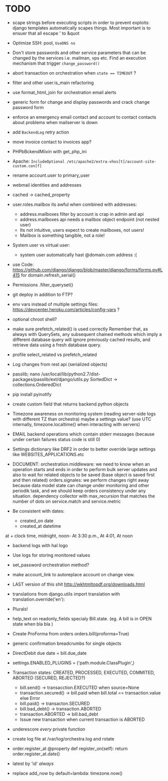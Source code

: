 TODO
====

* scape strings before executing scripts in order to prevent exploits: django templates automatically scapes things. Most important is to ensuer that all escape ' to &quot
* Optimize SSH: pool, `UseDNS no`
* Don't store passwords and other service parameters that can be changed by the services i.e. mailman, vps etc. Find an execution mechanism that trigger `change_password()`

* abort transaction on orchestration when `state == TIMEOUT` ?
* filter and other user.is_main refactoring 
* use format_html_join for orchestration email alerts

* generic form for change and display passwords and crack change password form
* enforce an emergency email contact and account to contact contacts about problems when mailserver is down

* add `BackendLog` retry action
* move invoice contact to invoices app?
* PHPbBckendMiixin with get_php_ini
* Apache: `IncludeOptional /etc/apache2/extra-vhos[t]/account-site-custom.con[f]`
* rename account.user to primary_user
* webmail identities and addresses
* cached -> cached_property
* user.roles.mailbox its awful when combined with addresses:
    * address.mailboxes filter by account is crap in admin and api
    * address.mailboxes api needs a mailbox object endpoint (not nested user)
    * Its not intuitive, users expect to create mailboxes, not users!
    * Mailbox is something tangible, not a role!
* System user vs virtual user:
    * system user automatically hast @domain.com address :(

* use Code: https://github.com/django/django/blob/master/django/forms/forms.py#L415 for domain.refresh_serial()
* Permissions .filter_queryset()


* git deploy in addition to FTP?
* env vars instead of multiple settings files: https://devcenter.heroku.com/articles/config-vars ?
* optional chroot shell?

* make sure prefetch_related() is used correctly 
Remember that, as always with QuerySets, any subsequent chained methods which imply a different database query will ignore previously cached results, and retrieve data using a fresh database query. 
* profile select_related vs prefetch_related


* Log changes from rest api (serialized objects)
* passlib; nano /usr/local/lib/python2.7/dist-packages/passlib/ext/django/utils.py SortedDict -> collections.OrderedDict
* pip install pyinotify

* create custom field that returns backend python objects

* Timezone awareness on monitoring system (reading server-side logs with different TZ than orchestra) maybe a settings value? (use UTC internally, timezone.localtime() when interacting with servers)

* EMAIL backend operations which contain stderr messages (because under certain failures status code is still 0)


* Settings dictionary like DRF2 in order to better override large settings like WEBSITES_APPLICATIONS.etc


* DOCUMENT: orchestration.middleware: we need to know when an operation starts and ends in order to perform bulk server updates and also to wait for related objects to be saved (base object is saved first and then related)
            orders.signales: we perform changes right away because data model state can change under monitoring and other periodik task, and we should keep orders consistency under any situation.
                             dependency collector with max_recursion that matches the number of dots on service.match and service.metric


* Be consistent with dates:
    * created_on date
    * created_at datetime

at + clock time, midnight, noon- At 3:30 p.m., At 4:01, At noon


* backend logs with hal logo
* Use logs for storing monitored values
* set_password orchestration method?


* make account_link to autoreplace account on change view.

* LAST version of this shit http://wkhtmltopdf.org/downloads.html

* translations
        from django.utils import translation
        with translation.override('en'):
* Plurals!

* help_text on readonly_fields specialy Bill.state. (eg. A bill is in OPEN state when bla bla )

* Create ProForma from orders orders.bill(proforma=True)

* generic confirmation breadcrumbs for single objects

* DirectDebit due date = bill.due_date

* settings.ENABLED_PLUGINS = ('path.module.ClassPlugin',)

* Transaction states: CREATED, PROCESSED, EXECUTED, COMMITED, ABORTED (SECURED, REJECTED?)
    * bill.send() -> transacction.EXECUTED when source=None
    * transaction.secured() -> bill.paid when bill.total == transaction.value else Error
    * bill.paid() -> transacton.SECURED
    * bill.bad_debt() -> transaction.ABORTED
    * transaction.ABORTED -> bill.bad_debt
    - Issue new transaction when current transaction is ABORTED
* underescore *every* private function


* create log file at /var/log/orchestra.log and rotate

* order.register_at
    @property
    def register_on(self):
        return order.register_at.date()


* latest by 'id' *always*
* replace add_now by default=lambda: timezone.now()
